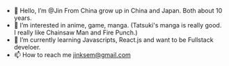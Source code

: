 - 👋 Hello, I’m @Jin From China grow up in China and Japan. Both about 10 years. 
- 👀 I’m interested in anime, game, manga. (Tatsuki's manga is really good. I really like Chainsaw Man and Fire Punch.)
- 🌱 I’m currently learning Javascripts, React.js and want to be Fullstack develoer.
- 📫 How to reach me jinksem@gmail.com 

<!---
Jin9991/Jin9991 is a ✨ special ✨ repository because its `README.md` (this file) appears on your GitHub profile.
You can click the Preview link to take a look at your changes.
--->
